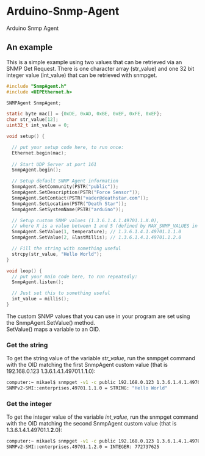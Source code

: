 # Arduino-Snmp-Agent
Arduino Snmp Agent

## An example

This is a simple example using two values that can be retrieved via an SNMP Get Request.
There is one character array (str_value) and one 32 bit integer value (int_value)
that can be retrieved with snmpget.

```c
#include "SnmpAgent.h"
#include <UIPEthernet.h>

SNMPAgent SnmpAgent;

static byte mac[] = {0xDE, 0xAD, 0xBE, 0xEF, 0xFE, 0xEF};
char str_value[12];
uint32_t int_value = 0;

void setup() {

  // put your setup code here, to run once:
  Ethernet.begin(mac);
  
  // Start UDP Server at port 161
  SnmpAgent.begin();

  // Setup default SNMP Agent information
  SnmpAgent.SetCommunity(PSTR("public"));
  SnmpAgent.SetDescription(PSTR("Force Sensor"));
  SnmpAgent.SetContact(PSTR("vader@deathstar.com"));
  SnmpAgent.SetLocation(PSTR("Death Star"));
  SnmpAgent.SetSystemName(PSTR("arduino"));

  // Setup custom SNMP values (1.3.6.1.4.1.49701.1.X.0),
  // where X is a value between 1 and 5 (defined by MAX_SNMP_VALUES in SnmpAgent.h)
  SnmpAgent.SetValue(1, temperature); // 1.3.6.1.4.1.49701.1.1.0
  SnmpAgent.SetValue(2, &lastMillis); // 1.3.6.1.4.1.49701.1.2.0

  // Fill the string with something useful
  strcpy(str_value, "Hello World");
}

void loop() {
  // put your main code here, to run repeatedly:
  SnmpAgent.listen();

  // Just set this to something useful
  int_value = millis();
}
```

The custom SNMP values that you can use in your program are set using the SnmpAgent.SetValue() method.<br>
SetValue() maps a variable to an OID.

### Get the string

To get the string value of the variable *str_value*, run the snmpget command with the OID matching the first SnmpAgent custom value (that is 192.168.0.123 1.3.6.1.4.1.49701.1.**1**.0):

```bash
computer:~ mikael$ snmpget -v1 -c public 192.168.0.123 1.3.6.1.4.1.49701.1.**1**.0
SNMPv2-SMI::enterprises.49701.1.1.0 = STRING: "Hello World"
```
### Get the integer

To get the integer value of the variable *int_value*, run the snmpget command with the OID matching the second SnmpAgent custom value (that is 1.3.6.1.4.1.49701.1.**2**.0):

```bash
computer:~ mikael$ snmpget -v1 -c public 192.168.0.123 1.3.6.1.4.1.49701.1.**2**.0
SNMPv2-SMI::enterprises.49701.1.2.0 = INTEGER: 772737625
```
